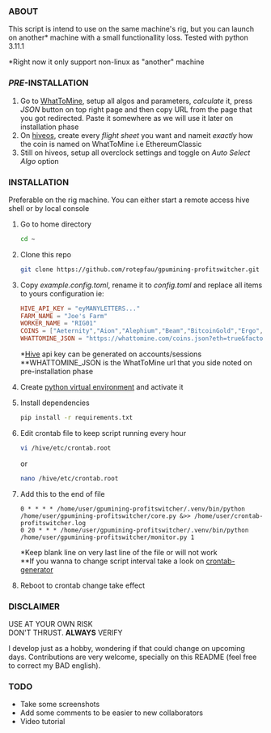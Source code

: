 ### **ABOUT**

This script is intend to use on the same machine's rig, but you can launch on another\* machine with a small functionallity loss. Tested with python 3.11.1

\*Right now it only support non-linux as "another" machine

### **_PRE_-INSTALLATION**

1. Go to [WhatToMine](https://whattomine.com), setup all algos and parameters, _calculate_ it, press _JSON_ button on top right page and then copy URL from the page that you got redirected. Paste it somewhere as we will use it later on installation phase
2. On [hiveos](https://the.hiveos.farm), create every _flight sheet_ you want and nameit _exactly_ how the coin is named on WhatToMine i.e EthereumClassic
3. Still on hiveos, setup all overclock settings and toggle on _Auto Select Algo_ option

### **INSTALLATION**

Preferable on the rig machine. You can either start a remote access hive shell or by local console

1. Go to home directory<br>
   ```bash
   cd ~
   ```
2. Clone this repo<br>
   ```bash
   git clone https://github.com/rotepfau/gpumining-profitswitcher.git
   ```
3. Copy _example.config.toml_, rename it to _config.toml_ and replace all items to yours configuration ie:<br>

   ```toml
   HIVE_API_KEY = "eyMANYLETTERS..."
   FARM_NAME = "Joe's Farm"
   WORKER_NAME = "RIG01"
   COINS = ["Aeternity","Aion","Alephium","Beam","BitcoinGold","Ergo","EthereumClassic","Flux","Kaspa","Ravencoin","Zano"]
   WHATTOMINE_JSON = "https://whattomine.com/coins.json?eth=true&factor%5Beth_hr%5D=116.0&factor%5Beth_p%5D=360.0&e4g=true&factor%5Be4g_hr%5D=132.0&factor%5Be4g_p%5D=360.0&zh=true&factor%5Bzh_hr%5D=132.0&factor%5Bzh_p%5D=320.0&cnh=true&factor%5Bcnh_hr%5D=2600.0&factor%5Bcnh_p%5D=360.0&cng=true&factor%5Bcng_hr%5D=4600.0&factor%5Bcng_p%5D=360.0&s5r=true&factor%5Bs5r_hr%5D=1.12&factor%5Bs5r_p%5D=240.0&factor%5Bcx_hr%5D=0.0&factor%5Bcx_p%5D=0.0&eqa=true&factor%5Beqa_hr%5D=624.0&factor%5Beqa_p%5D=320.0&cc=true&factor%5Bcc_hr%5D=17.2&factor%5Bcc_p%5D=320.0&cr29=true&factor%5Bcr29_hr%5D=17.2&factor%5Bcr29_p%5D=360.0&hh=true&factor%5Bhh_hr%5D=1180.0&factor%5Bhh_p%5D=320.0&ct32=true&factor%5Bct32_hr%5D=1.0&factor%5Bct32_p%5D=320.0&eqb=true&factor%5Beqb_hr%5D=44.0&factor%5Beqb_p%5D=320.0&b3=true&factor%5Bb3_hr%5D=2.56&factor%5Bb3_p%5D=320.0&factor%5Bns_hr%5D=0.0&factor%5Bns_p%5D=0.0&al=true&factor%5Bal_hr%5D=230.0&factor%5Bal_p%5D=360.0&factor%5Bops_hr%5D=0.0&factor%5Bops_p%5D=0.0&eqz=true&factor%5Beqz_hr%5D=78.0&factor%5Beqz_p%5D=360.0&zlh=true&factor%5Bzlh_hr%5D=104.0&factor%5Bzlh_p%5D=320.0&kpw=true&factor%5Bkpw_hr%5D=42.4&factor%5Bkpw_p%5D=320.0&ppw=true&factor%5Bppw_hr%5D=42.4&factor%5Bppw_p%5D=320.0&x25x=true&factor%5Bx25x_hr%5D=11.6&factor%5Bx25x_p%5D=360.0&fpw=true&factor%5Bfpw_hr%5D=40.0&factor%5Bfpw_p%5D=360.0&vh=true&factor%5Bvh_hr%5D=1.84&factor%5Bvh_p%5D=360.0&factor%5Bcost%5D=0.0&factor%5Bcost_currency%5D=USD&sort=Revenue&volume=0&revenue=24h&factor%5Bexchanges%5D%5B%5D=&factor%5Bexchanges%5D%5B%5D=binance&factor%5Bexchanges%5D%5B%5D=bitfinex&factor%5Bexchanges%5D%5B%5D=bitforex&factor%5Bexchanges%5D%5B%5D=bittrex&factor%5Bexchanges%5D%5B%5D=coinex&factor%5Bexchanges%5D%5B%5D=exmo&factor%5Bexchanges%5D%5B%5D=gate&factor%5Bexchanges%5D%5B%5D=graviex&factor%5Bexchanges%5D%5B%5D=hitbtc&factor%5Bexchanges%5D%5B%5D=ogre&factor%5Bexchanges%5D%5B%5D=poloniex&factor%5Bexchanges%5D%5B%5D=stex&dataset=Main"
   ```

   \*[Hive](hiveon.com) api key can be generated on accounts/sessions<br>
   \*\*WHATTOMINE_JSON is the WhatToMine url that you side noted on pre-installation phase

4. Create [python virtual environment](https://docs.python.org/3/library/venv.html) and activate it
5. Install dependencies<br>
   ```bash
   pip install -r requirements.txt
   ```
6. Edit crontab file to keep script running every hour<br>
   ```bash
   vi /hive/etc/crontab.root
   ```
   or<br>
   ```bash
   nano /hive/etc/crontab.root
   ```
7. Add this to the end of file<br>
   ```vim
   0 * * * * /home/user/gpumining-profitswitcher/.venv/bin/python /home/user/gpumining-profitswitcher/core.py &>> /home/user/crontab-profitswitcher.log
   0 20 * * * /home/user/gpumining-profitswitcher/.venv/bin/python /home/user/gpumining-profitswitcher/monitor.py 1
   ```
   \*Keep blank line on very last line of the file or will not work<br>
   \*\*If you wanna to change script interval take a look on [crontab-generator](https://crontab-generator.com)
8. Reboot to crontab change take effect

### **DISCLAIMER**

USE AT YOUR OWN RISK<br>
DON'T THRUST. **ALWAYS** VERIFY

I develop just as a hobby, wondering if that could change on upcoming days. Contributions are very welcome, specially on this README (feel free to correct my BAD english).

### **TODO**

- Take some screenshots
- Add some comments to be easier to new collaborators
- Video tutorial

